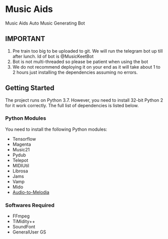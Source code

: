 # Music Aids

Music Aids Auto Music Generating Bot

## IMPORTANT
1. Pre train too big to be uploaded to git. We will run the telegram bot up till after lunch. Id of bot is @MusicKeetBot
2. Bot is not multi-threaded so please be patient when using the bot
3. We do not recommend deploying it on your end as it will take about 1 to 2 hours just installing the dependencies assuming no errors.

## Getting Started

The project runs on Python 3.7. However, you need to install 32-bit Python 2 for it work correctly. The full list of dependencies is listed below.

### Python Modules

You need to install the following Python modules:
* Tensorflow
* Magenta
* Music21
* Pydub
* Telepot
* MIDIUtil
* Librosa
* Jams
* Vamp
* Mido
* [Audio-to-Melodia](http://www.justinsalamon.com/news/convert-audio-to-midi-melody-using-melodia)

### Softwares Required

* FFmpeg
* TiMidity++
* SoundFont
* GeneralUser GS

